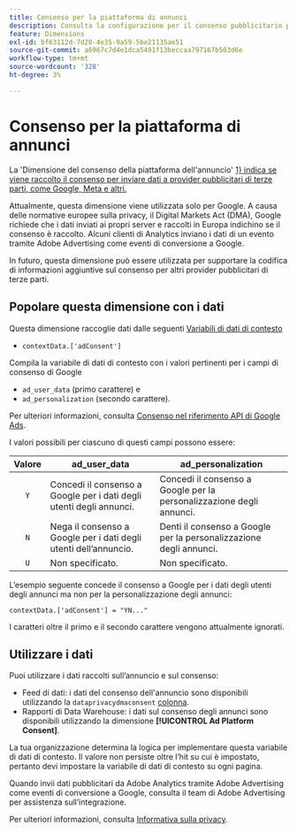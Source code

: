 ```yaml
---
title: Consenso per la piattaforma di annunci
description: Consulta la configurazione per il consenso pubblicitario per i provider di annunci di terze parti.
feature: Dimensions
exl-id: bf63112d-7d20-4e35-9a59-5be21135ae51
source-git-commit: a6967c7d4e1dca5491f13beccaa797167b503d6e
workflow-type: tm+mt
source-wordcount: '328'
ht-degree: 3%

---
```


# Consenso per la piattaforma di annunci

La &#39;Dimensione del consenso della piattaforma dell&#39;annuncio&#39; [1&rbrace; indica se viene raccolto il consenso per inviare dati a provider pubblicitari di terze parti, come Google, Meta e altri.](overview.md)

Attualmente, questa dimensione viene utilizzata solo per Google. A causa delle normative europee sulla privacy, il Digital Markets Act (DMA), Google richiede che i dati inviati ai propri server e raccolti in Europa indichino se il consenso è raccolto. Alcuni clienti di Analytics inviano i dati di un evento tramite Adobe Advertising come eventi di conversione a Google.

In futuro, questa dimensione può essere utilizzata per supportare la codifica di informazioni aggiuntive sul consenso per altri provider pubblicitari di terze parti.

## Popolare questa dimensione con i dati

Questa dimensione raccoglie dati dalle seguenti [Variabili di dati di contesto](/help/implement/vars/page-vars/contextdata.md)

* `contextData.['adConsent']`

Compila la variabile di dati di contesto con i valori pertinenti per i campi di consenso di Google

* `ad_user_data` (primo carattere) e
* `ad_personalization` (secondo carattere).

Per ulteriori informazioni, consulta [Consenso nel riferimento API di Google Ads](https://developers.google.com/google-ads/api/reference/rpc/v15/Consent).

I valori possibili per ciascuno di questi campi possono essere:

| Valore | ad_user_data | ad_personalization |
|:-:|---|---|
| `Y` | Concedi il consenso a Google per i dati degli utenti degli annunci. | Concedi il consenso a Google per la personalizzazione degli annunci. |
| `N` | Nega il consenso a Google per i dati degli utenti dell’annuncio. | Denti il consenso a Google per la personalizzazione degli annunci. |
| `U` | Non specificato. | Non specificato. |

L’esempio seguente concede il consenso a Google per i dati degli utenti degli annunci ma non per la personalizzazione degli annunci:

```
contextData.['adConsent'] = "YN..."
```

I caratteri oltre il primo e il secondo carattere vengono attualmente ignorati.

## Utilizzare i dati

Puoi utilizzare i dati raccolti sull’annuncio e sul consenso:

* Feed di dati: i dati del consenso dell&#39;annuncio sono disponibili utilizzando la `dataprivacydmaconsent` [colonna](/help/export/analytics-data-feed/c-df-contents/datafeeds-reference.md).
* Rapporti di Data Warehouse: i dati sul consenso degli annunci sono disponibili utilizzando la dimensione **[!UICONTROL Ad Platform Consent]**.

La tua organizzazione determina la logica per implementare questa variabile di dati di contesto. Il valore non persiste oltre l’hit su cui è impostato, pertanto devi impostare la variabile di dati di contesto su ogni pagina.

Quando invii dati pubblicitari da Adobe Analytics tramite Adobe Advertising come eventi di conversione a Google, consulta il team di Adobe Advertising per assistenza sull’integrazione.

Per ulteriori informazioni, consulta [Informativa sulla privacy](/help/admin/tools/manage-rs/edit-settings/privacy-reporting.md).
